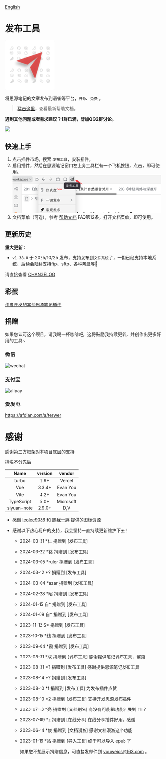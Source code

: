 [English](README.md)

# 发布工具

<img alt="logo" width="160" height="160" src="./icon.png"/>

将思源笔记的文章发布到语雀等平台，`开源`、`免费` 。

> [猛击这里](https://siyuan.wiki/s/20230810132040-nn4q7vs)，查看最新帮助文档。

**遇到其他问题或者需求建议？1群已满，请加QQ2群讨论。**

[![](https://img.shields.io/badge/QQ群-722632752-blue)](https://qm.qq.com/cgi-bin/qm/qr?k=fYrA79XDvtr4JuEgez-dmj1h3tOef8pg&jump_from=webapi&authKey=DC+XcjkoTH762jxvkSgpt7V97QFETnaLVTZIWhd8PdZoX+MNSr+LsprWFYYELXu8)

## 快速上手

1. 点击插件市场，搜索 `发布工具`，安装插件。
2. 启用插件，然后在思源笔记窗口左上角工具栏有一个飞机按钮，点击，即可使用。
   ![](./docs/images/publisher-icon.png) 
3. 文档菜单（可选），参考 [帮助文档](https://siyuan.wiki/s/20230810132040-nn4q7vs) FAQ第12条，打开文档菜单，即可使用。
    

## 更新历史

**重大更新：**

- `v1.38.0` 于 2025/10/25 发布，支持发布到`文件系统`了，一期已经支持本地系统，后续会陆续支持ftp、sftp、各种网盘等🎉

请直接查看 [CHANGELOG](https://github.com/terwer/siyuan-plugin-publisher/blob/main/CHANGELOG.md)

## 彩蛋

[作者开发的其他思源笔记插件](https://github.com/terwer/zhi/blob/main/README_zh_CN.md#%E6%8F%92%E4%BB%B6)

## 捐赠

如果您认可这个项目，请我喝一杯咖啡吧，这将鼓励我持续更新，并创作出更多好用的工具~

### 微信

<div>
<img src="https://static-rs-terwer.oss-cn-beijing.aliyuncs.com/donate/wechat.jpg" alt="wechat" style="width:280px;height:375px;" />
</div>

### 支付宝

<div>
<img src="https://static-rs-terwer.oss-cn-beijing.aliyuncs.com/donate/alipay.jpg" alt="alipay" style="width:280px;height:375px;" />
</div>

### 爱发电

https://afdian.com/a/terwer

# 感谢

感谢第三方框架对本项目底层的支持

排名不分先后

|    Name     | version |  vendor   |
| :---------: | :-----: | :-------: |
|    turbo    |  1.9+   |  Vercel   |
|     Vue     | 3.3.4+  | Evan You  |
|    Vite     |  4.2+   | Evan You  |
| TypeScript  |  5.0+   | Microsoft |
| siyuan-note | 2.9.0+  |    D,V    |

- 感谢 [leolee9086](https://github.com/leolee9086) 和 [赐我一胖]() 提供的图标资源

- 感谢以下热心用户的支持，我会坚持一直持续更新维护下去！

    - 2024-03-31 *仁 捐赠到 [发布工具]
    
    - 2024-03-22 *铭 捐赠到 [发布工具]
    - 2024-03-05 *ruler 捐赠到 [发布工具]
    
    - 2024-03-12 *? 捐赠到 [发布工具]
    - 2024-03-04 *azar 捐赠到 [发布工具]
    - 2024-02-28 *昭 捐赠到 [发布工具]
    - 2024-01-15 自* 捐赠到 [发布工具]
    - 2024-01-09 自* 捐赠到 [发布工具]
    - 2023-11-12 S* 捐赠到 [发布工具]
    - 2023-10-15 *线 捐赠到 [发布工具]
    - 2023-09-04 \*霞 捐赠到 [发布工具]
    - 2023-08-31 \*成 捐赠到 [发布工具] 感谢提供笔记发布工具，催更
    - 2023-08-31 \*? 捐赠到 [发布工具] 感谢提供思源笔记发布工具
    - 2023-08-14 \*? 捐赠到 [发布工具]
    - 2023-08-10 \*f 捐赠到 [发布工具] 为发布插件点赞
    - 2023-08-10 \*2 捐赠到 [发布工具] 支持开发思源发布插件
    - 2023-07-13 \*亮 捐赠到 [文档别名] 有没有可能把功能扩展到 H1？
    - 2023-07-09 \*z 捐赠到 [在线分享] 在线分享插件好用，感谢
    - 2023-06-14 \*俊 捐赠到 [文档漫游] 感谢文档漫游这个功能
    - 2023-01-16 \*站 捐赠到 [导入工具] 终于可以导入 epub 了
    
      如果您不想展示捐赠信息，可直接发邮件到 youweics@163.com 。